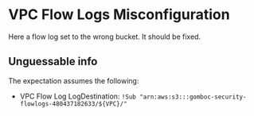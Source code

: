 # VPC Flow Logs Misconfiguration

Here a flow log set to the wrong bucket.  It should be fixed.

## Unguessable info

The expectation assumes the following:

- VPC Flow Log LogDestination: `!Sub "arn:aws:s3:::gomboc-security-flowlogs-480437182633/${VPC}/"`
